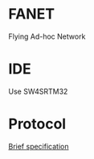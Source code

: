 # FANET
Flying Ad-hoc Network 

# IDE
Use SW4SRTM32

# Protocol
[Brief specification](https://github.com/3s1d/fanet-stm32/blob/master/Src/fanet/radio/protocol.txt)
